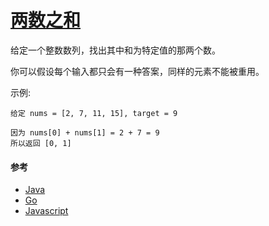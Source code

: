 # [两数之和](https://leetcode-cn.com/problems/two-sum/description/)

给定一个整数数列，找出其中和为特定值的那两个数。

你可以假设每个输入都只会有一种答案，同样的元素不能被重用。

示例:
```
给定 nums = [2, 7, 11, 15], target = 9

因为 nums[0] + nums[1] = 2 + 7 = 9
所以返回 [0, 1]
```

#### 参考
- [Java](https://github.com/pojozhang/playground/blob/master/solutions/java/src/main/java/playground/algorithm/TwoSum.java)
- [Go](https://github.com/pojozhang/playground/blob/master/solutions/go/src/playground/algorithm/two_sum.go)
- [Javascript](https://github.com/pojozhang/playground/blob/master/solutions/javascript/two_sum.js)
